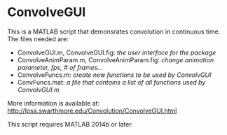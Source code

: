 ConvolveGUI
===========

This is a MATLAB script that demonsrates convolution in continuous time. The files needed are:
<ul><li> ConvolveGUI.m, ConvolveGUI.fig:  <em>the user interface for the package</em></li>
<li> ConvolveAnimParam.m, ConvolveAnimParam.fig:  <em>change animation parameter, fps, # of frames...</em></li>
<li> ConvolveFuncs.m:  <em>create new functions to be used by ConvolvGUI</em></li>
<li> ConvFuncs.mat:  <em>a file that contains a list of all functions used by ConvolvGUI.m</em></li></ul>

More information is available at: http://lpsa.swarthmore.edu/Convolution/ConvolveGUI.html

This script requires MATLAB 2014b or later.
